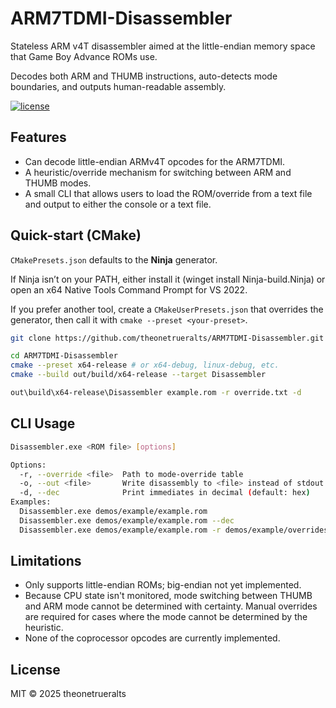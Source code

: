 # ARM7TDMI-Disassembler

Stateless ARM v4T disassembler aimed at the little-endian memory space that Game Boy Advance ROMs use.

Decodes both ARM and THUMB instructions, auto-detects mode boundaries, and outputs human-readable assembly.

[![license](https://img.shields.io/github/license/theonetrueralts/ARM7TDMI-Disassembler)](LICENSE)

## Features
- Can decode little-endian ARMv4T opcodes for the ARM7TDMI.
- A heuristic/override mechanism for switching between ARM and THUMB modes.
- A small CLI that allows users to load the ROM/override from a text file and output to either the console or a text file.

## Quick-start (CMake)
`CMakePresets.json` defaults to the **Ninja** generator.

If Ninja isn’t on your PATH, either install it (winget install Ninja-build.Ninja) or open an x64 Native Tools Command Prompt for VS 2022.

If you prefer another tool, create a `CMakeUserPresets.json` that overrides the generator, then call it with `cmake --preset <your-preset>`.

```bash
git clone https://github.com/theonetrueralts/ARM7TDMI-Disassembler.git

cd ARM7TDMI-Disassembler
cmake --preset x64-release # or x64-debug, linux-debug, etc.
cmake --build out/build/x64-release --target Disassembler

out\build\x64-release\Disassembler example.rom -r override.txt -d
```

## CLI Usage
```bash
Disassembler.exe <ROM file> [options]

Options:
  -r, --override <file>  Path to mode-override table
  -o, --out <file>       Write disassembly to <file> instead of stdout
  -d, --dec              Print immediates in decimal (default: hex)
Examples:
  Disassembler.exe demos/example/example.rom
  Disassembler.exe demos/example/example.rom --dec
  Disassembler.exe demos/example/example.rom -r demos/example/overrides.txt -o demos/example/dump.txt
```

## Limitations
- Only supports little-endian ROMs; big-endian not yet implemented.
- Because CPU state isn't monitored, mode switching between THUMB and ARM mode cannot be determined with certainty. Manual overrides are required for cases where the mode cannot be determined by the heuristic.
- None of the coprocessor opcodes are currently implemented.

## License

MIT © 2025 theonetrueralts
